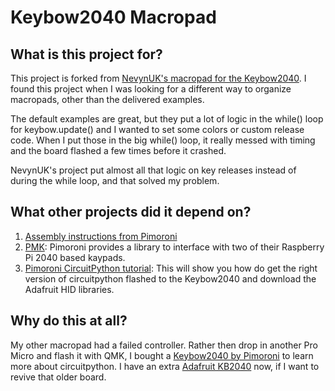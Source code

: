 # Keybow2040 Macropad

## What is this project for?
This project is forked from [NevynUK's macropad for the Keybow2040](https://github.com/NevynUK/Keybow2040). I found this project when I was looking for a different way to organize macropads, other than the delivered examples.  

The default examples are great, but they put a lot of logic in the while() loop for keybow.update() and I wanted to set some colors or custom release code. When I put those in the big while() loop, it   really messed with timing and the board flashed a few times before it crashed.

NevynUK's project put almost all that logic on key releases instead of during the while loop, and that solved my problem.

## What other projects did it depend on?
1. [Assembly instructions from Pimoroni](https://learn.pimoroni.com/article/assembling-keybow-2040)
2. [PMK](https://github.com/pimoroni/pmk-circuitpython): Pimoroni provides a library to interface with two of their Raspberry Pi 2040 based kaypads.
3. [Pimoroni CircuitPython tutorial](https://learn.pimoroni.com/article/circuitpython-and-keybow-2040): This will show you how do get the right version of circuitpython flashed to the Keybow2040 and download the Adafruit HID libraries.

## Why do this at all?
 My other macropad had a failed controller. Rather then drop in another Pro Micro and flash it with QMK, I bought a [Keybow2040 by Pimoroni](https://shop.pimoroni.com/products/keybow-2040) to learn more about circuitpython. I have an extra [Adafruit KB2040](https://www.adafruit.com/product/5302) now, if I want to revive that older board.
